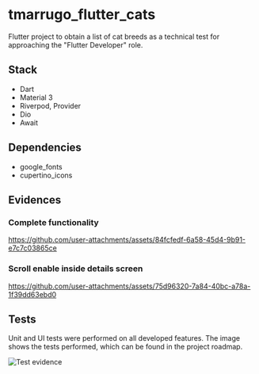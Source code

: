 # tmarrugo_flutter_cats

Flutter project to obtain a list of cat breeds as a technical test for approaching the "Flutter Developer" role.

## Stack

- Dart
- Material 3
- Riverpod, Provider
- Dio
- Await

## Dependencies
- google_fonts
- cupertino_icons

## Evidences

### Complete functionality


https://github.com/user-attachments/assets/84fcfedf-6a58-45d4-9b91-e7c7c03865ce


### Scroll enable inside details screen


https://github.com/user-attachments/assets/75d96320-7a84-40bc-a78a-1f39dd63ebd0


## Tests
Unit and UI tests were performed on all developed features.
The image shows the tests performed, which can be found in the project roadmap.

![Test evidence](https://github.com/user-attachments/assets/8c49d09c-8ab8-4c66-b17c-42ed49eff386)
